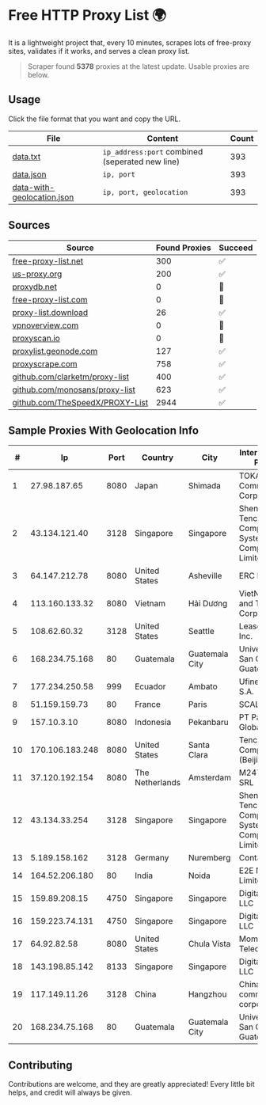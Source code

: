 
# Free HTTP Proxy List 🌍

It is a lightweight project that, every 10 minutes, scrapes lots of free-proxy sites, validates if it works, and serves a clean proxy list.


> Scraper found **5378** proxies at the latest update. Usable proxies are below.

## Usage

Click the file format that you want and copy the URL.


|File|Content|Count|
|----|-------|-----|
|[data.txt](https://raw.githubusercontent.com/themiralay/Proxy-List-World/master/data.txt)|`ip_address:port` combined (seperated new line)|393|
|[data.json](https://raw.githubusercontent.com/themiralay/Proxy-List-World/master/data.json)|`ip, port`|393|
|[data-with-geolocation.json](https://raw.githubusercontent.com/themiralay/Proxy-List-World/master/data-with-geolocation.json)|`ip, port, geolocation`|393|

## Sources

|Source|Found Proxies|Succeed|
|------|-------------|-------|
|[free-proxy-list.net](https://free-proxy-list.net)|300|✅|
|[us-proxy.org](https://www.us-proxy.org)|200|✅|
|[proxydb.net](http://proxydb.net)|0|🚫|
|[free-proxy-list.com](https://free-proxy-list.com/?page=&port=&type%5B%5D=http&type%5B%5D=https&up_time=0&search=Search)|0|🚫|
|[proxy-list.download](https://www.proxy-list.download/HTTP)|26|✅|
|[vpnoverview.com](https://vpnoverview.com/privacy/anonymous-browsing/free-proxy-servers)|0|🚫|
|[proxyscan.io](https://www.proxyscan.io)|0|🚫|
|[proxylist.geonode.com](https://proxylist.geonode.com/api/proxy-list?limit=300&page=1&sort_by=lastChecked&sort_type=desc&protocols=http,https)|127|✅|
|[proxyscrape.com](https://api.proxyscrape.com/v2/?request=displayproxies&protocol=http&timeout=10000&country=all&ssl=all&anonymity=all)|758|✅|
|[github.com/clarketm/proxy-list](https://raw.githubusercontent.com/clarketm/proxy-list/master/proxy-list-raw.txt)|400|✅|
|[github.com/monosans/proxy-list](https://raw.githubusercontent.com/monosans/proxy-list/main/proxies/http.txt)|623|✅|
|[github.com/TheSpeedX/PROXY-List](https://raw.githubusercontent.com/TheSpeedX/PROXY-List/master/http.txt)|2944|✅|


## Sample Proxies With Geolocation Info

|#|Ip|Port|Country|City|Internet Service Provider|
|-|--|----|-------|----|-------------------------|
|1|27.98.187.65|8080|Japan|Shimada|TOKAI Communications Corporation|
|2|43.134.121.40|3128|Singapore|Singapore|Shenzhen Tencent Computer Systems Company Limited|
|3|64.147.212.78|8080|United States|Asheville|ERC Broadband|
|4|113.160.133.32|8080|Vietnam|Hải Dương|VietNam Post and Telecom Corporation|
|5|108.62.60.32|3128|United States|Seattle|Leaseweb USA, Inc.|
|6|168.234.75.168|80|Guatemala|Guatemala City|Universidad de San Carlos de Guatemala|
|7|177.234.250.58|999|Ecuador|Ambato|Ufinet Panama S.A.|
|8|51.159.159.73|80|France|Paris|SCALEWAY|
|9|157.10.3.10|8080|Indonesia|Pekanbaru|PT Parsaoran Global Datatrans|
|10|170.106.183.248|8080|United States|Santa Clara|Tencent Cloud Computing (Beijing) Co|
|11|37.120.192.154|8080|The Netherlands|Amsterdam|M247 Europe SRL|
|12|43.134.33.254|3128|Singapore|Singapore|Shenzhen Tencent Computer Systems Company Limited|
|13|5.189.158.162|3128|Germany|Nuremberg|Contabo GmbH|
|14|164.52.206.180|80|India|Noida|E2E Networks Limited|
|15|159.89.208.15|4750|Singapore|Singapore|DigitalOcean, LLC|
|16|159.223.74.131|4750|Singapore|Singapore|DigitalOcean, LLC|
|17|64.92.82.58|8080|United States|Chula Vista|Momentum Telecom, Inc.|
|18|143.198.85.142|8133|Singapore|Singapore|DigitalOcean, LLC|
|19|117.149.11.26|3128|China|Hangzhou|China Mobile communications corporation|
|20|168.234.75.168|80|Guatemala|Guatemala City|Universidad de San Carlos de Guatemala|



## Contributing

Contributions are welcome, and they are greatly appreciated! Every
little bit helps, and credit will always be given.

